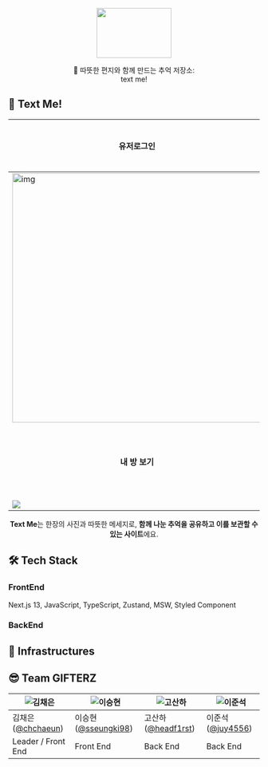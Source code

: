 


<p align="center"><img src="https://velog.velcdn.com/images/sysh9498/post/6954dee8-bb2e-41b9-b269-05334bbf37c2/image.png" height="100px" width="150px"></p>


<center>💌 따뜻한 편지와 함께 만드는 추억 저장소:<br/></center>
<center>text me!</center>



## 💌 Text Me! 
<center>

|유저로그인|회원가입|편지쓰기|
| -------------- | --------------- | --------------- |
|<img width=500 src="https://velog.velcdn.com/images/sysh9498/post/c27d6dec-deea-4530-bffd-006f28d1e0ed/image.jpg" alt="img" />|<img src="https://velog.velcdn.com/images/sysh9498/post/ccbff0bc-8584-4f15-9d98-a1926a9c135b/image.jpg" alt="img" />|<img width=500 src="https://velog.velcdn.com/images/sysh9498/post/c27d6dec-deea-4530-bffd-006f28d1e0ed/image.jpg" alt="img" />|
|<center>**내 방 보기**|**편지 확인하기**|**마이페이지**</center>|
|![](https://velog.velcdn.com/images/sysh9498/post/93f67569-3a92-41da-acbd-22967a3d04ef/image.jpg)||![](https://velog.velcdn.com/images/sysh9498/post/59898681-cab6-472e-9e67-8d75f2e07755/image.jpg)|

**Text Me**는 한장의 사진과 따뜻한 메세지로, **함께 나눈 추억을 공유하고 이를 보관할 수 있는 사이트**에요.

</center>

## 🛠 Tech Stack
### FrontEnd
Next.js 13, JavaScript, TypeScript, Zustand, MSW, Styled Component

### BackEnd

## 🔌 Infrastructures

## 😎 Team GIFTERZ

| ![김채은](https://user-images.githubusercontent.com/85024598/161661535-974fd170-5cb4-45d6-b878-13f2588827b9.png) | ![이승현](https://avatars.githubusercontent.com/u/79951703?v=4) |  ![고산하](https://avatars.githubusercontent.com/u/55884834?v=4) | ![이준석](https://user-images.githubusercontent.com/85024598/162609064-7b2b117c-7102-4dea-9a4d-e80519d703e4.png)|
|--------------------------------------------------------------------------------------------------------------|--------------------------------------------------------------|--------------------------------------------------------------------------------------------------------|---|
| 김채은([@chchaeun](https://github.com/chchaeun))                                                                | 이승현([@sseungki98](https://github.com/sseungki98))            | 고산하([@headf1rst](https://github.com/headf1rst)) |이준석([@juy4556](https://github.com/juy4556))|
| Leader / Front End                                                                                           | Front End                                                    | Back End                                                                                               |Back End|





